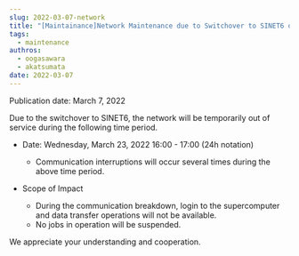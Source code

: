 ```yaml
---
slug: 2022-03-07-network
title: "[Maintainance]Network Maintenance due to Switchover to SINET6 on Wednesday, March 23, 2022"
tags:
  - maintenance
authros:
  - oogasawara
  - akatsumata
date: 2022-03-07
---
```


Publication date: March 7, 2022

Due to the switchover to SINET6, the network will be temporarily out of service during the following time period.

- Date: Wednesday, March 23, 2022 16:00 - 17:00 (24h notation)
  - Communication interruptions will occur several times during the above time period.

- Scope of Impact
  - During the communication breakdown, login to the supercomputer and data transfer operations will not be available.
  - No jobs in operation will be suspended.

We appreciate your understanding and cooperation.
